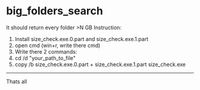 # big_folders_search
It should return every folder >N GB
Instruction:
1) Install size_check.exe.0.part and size_check.exe.1.part
2) open cmd (win+r, write there cmd)
3) Write there 2 commands:
1) cd /d "your_path_to_file"
2) copy /b size_check.exe.0.part + size_check.exe.1.part size_check.exe
---------------------------------------------------------------------
Thats all
